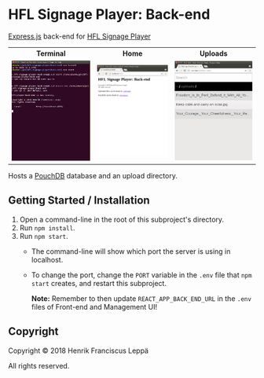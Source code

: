HFL Signage Player: Back-end
============================

[Express.js] back-end for [HFL Signage Player]

<table>
  <tr>
    <th scope="col">Terminal</th>
    <th scope="col">Home</th>
    <th scope="col">Uploads</th>
  </tr>
  <tr>
    <td>
      <a href="./screenshots/terminal.png">
        <img
          alt="Screenshot"
          style="max-width: 100%"
          src="./screenshots/terminal.png"
        >
      </a>
    </td>
    <td>
      <a href="./screenshots/home.png">
        <img
          alt="Screenshot"
          style="max-width: 100%"
          src="./screenshots/home.png"
        >
      </a>
    </td>
    <td>
      <a href="./screenshots/uploads.png">
        <img
          alt="Screenshot"
          style="max-width: 100%"
          src="./screenshots/uploads.png"
        >
      </a>
    </td>
  </tr>
</table>

Hosts a [PouchDB] database and an upload directory.


Getting Started / Installation
------------------------------

1. Open a command-line in the root of this subproject's directory.
2. Run `npm install`.
3. Run `npm start`.
   - The command-line will show which port the server is using in localhost.
   - To change the port, change the `PORT` variable in the `.env` file that
     `npm start` creates, and restart this subproject.

     **Note:** Remember to then update `REACT_APP_BACK_END_URL` in the `.env`
     files of Front-end and Management UI!


Copyright
---------

Copyright © 2018 Henrik Franciscus Leppä

All rights reserved.


[Express.js]: https://github.com/expressjs/express
[PouchDB]: https://github.com/pouchdb/pouchdb
[HFL Signage Player]: https://github.com/henrik-leppa/hfl-signage-player
